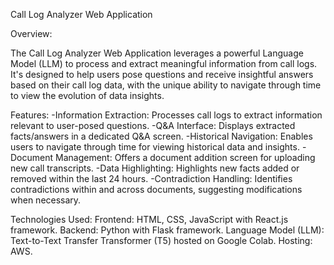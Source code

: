 Call Log Analyzer Web Application

Overview:

The Call Log Analyzer Web Application leverages a powerful Language Model (LLM) to process and extract meaningful information from call logs. It's designed to help users pose questions and receive insightful answers based on their call log data, with the unique ability to navigate through time to view the evolution of data insights.

Features:
-Information Extraction: Processes call logs to extract information relevant to user-posed questions.
-Q&A Interface: Displays extracted facts/answers in a dedicated Q&A screen.
-Historical Navigation: Enables users to navigate through time for viewing historical data and insights.
-Document Management: Offers a document addition screen for uploading new call transcripts.
-Data Highlighting: Highlights new facts added or removed within the last 24 hours.
-Contradiction Handling: Identifies contradictions within and across documents, suggesting modifications when necessary.


Technologies Used:
Frontend: HTML, CSS, JavaScript with React.js framework.
Backend: Python with Flask framework.
Language Model (LLM): Text-to-Text Transfer Transformer (T5) hosted on Google Colab.
Hosting: AWS.

